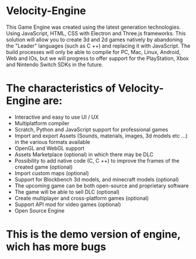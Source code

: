# Velocity-Engine
This Game Engine was created using the latest generation technologies. Using JavaScript, HTML, CSS with Electron and Three.js frameworks. This solution will allow you to create 3d and 2d games natively by abandoning the "Leader" languages (such as C ++) and replacing it with JavaScript. The build processes will only be able to compile for PC, Mac, Linux, Android, Web and IOs, but we will progress to offer support for the PlayStation, Xbox and Nintendo Switch SDKs in the future.

# The characteristics of Velocity-Engine are:
- Interactive and easy to use UI / UX
- Multiplatform compiler
- Scratch, Python and JavaScript support for professional games
- Import and export Assets (Sounds, materials, images, 3d models etc ...) in the various formats available
- OpenGL and WebGL support
- Assets Marketplace (optional) in which there may be DLC
- Possibility to add native code (C, C ++) to improve the frames of the created game (optional)
- Import custom maps (optional)
- Support for Blockbench 3d models, and minecraft models (optional)
- The upcoming game can be both open-source and proprietary software
- The game will be able to sell DLC (optional)
- Create multiplayer and cross-platform games (optional)
- Support API mod for video games (optional)
- Open Source Engine 







# This is the demo version of engine, wich has more bugs
